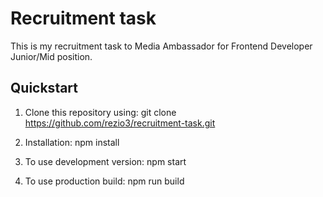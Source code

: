# Recruitment task

This is my recruitment task to Media Ambassador for Frontend Developer Junior/Mid position.

## Quickstart
1. Clone this repository using:
  git clone https://github.com/rezio3/recruitment-task.git

2. Installation:
  npm install
  
3. To use development version:
  npm start
  
4. To use production build:
  npm run build
